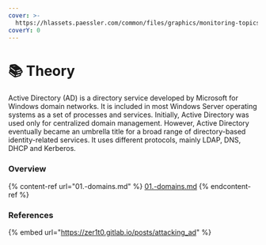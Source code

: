 ```yaml
---
cover: >-
  https://hlassets.paessler.com/common/files/graphics/monitoring-topics/active-directory-monitoring.png
coverY: 0
---
```


# 📚 Theory

Active Directory (AD) is a directory service developed by Microsoft for Windows domain networks. It is included in most Windows Server operating systems as a set of processes and services. Initially, Active Directory was used only for centralized domain management. However, Active Directory eventually became an umbrella title for a broad range of directory-based identity-related services. It uses different protocols, mainly LDAP, DNS, DHCP and Kerberos.

### Overview

{% content-ref url="01.-domains.md" %}
[01.-domains.md](01.-domains.md)
{% endcontent-ref %}

### References

{% embed url="https://zer1t0.gitlab.io/posts/attacking_ad" %}

